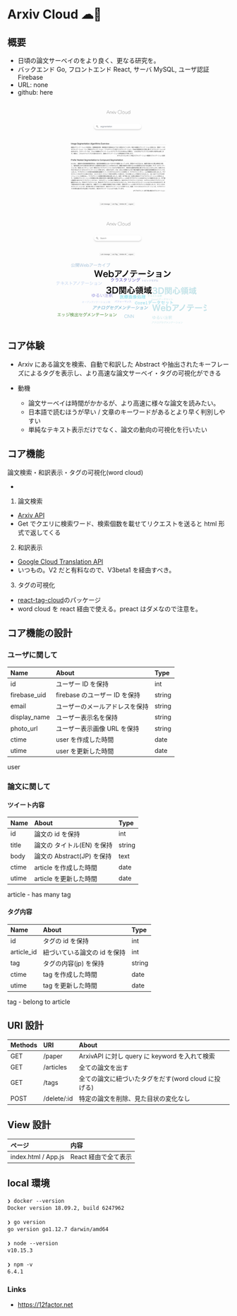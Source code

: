 # Arxiv Cloud ☁📄

## 概要

- 日頃の論文サーベイのをより良く、更なる研究を。
- バックエンド Go, フロントエンド React, サーバ MySQL, ユーザ認証 Firebase
- URL: none
- github: here

<div align="center">
<img src="normal.png" width="400">
<img src="tags.png" width="400">
</div>

## コア体験

- Arxiv にある論文を検索、自動で和訳した Abstract や抽出されたキーフレーズによるタグを表示し、より高速な論文サーベイ・タグの可視化ができる<br>

- 動機
  - 論文サーベイは時間がかかるが、より高速に様々な論文を読みたい。
  - 日本語で読むほうが早い / 文章のキーワードがあるとより早く判別しやすい
  - 単純なテキスト表示だけでなく、論文の動向の可視化を行いたい

## コア機能

論文検索・和訳表示・タグの可視化(word cloud)

-

1. 論文検索

- [Arxiv API](https://arxiv.org/help/api)
- Get でクエリに検索ワード、検索個数を載せてリクエストを送ると html 形式で返してくる

2. 和訳表示

- [Google Cloud Translation API](https://cloud.google.com/translate/pricing?hl=ja)
- いつもの。V2 だと有料なので、V3beta1 を経由すべき。

3. タグの可視化

- [react-tag-cloud](https://www.npmjs.com/package/react-tag-cloud])のパッケージ
- word cloud を react 経由で使える。preact はダメなので注意を。

## コア機能の設計

### ユーザに関して

| Name         | About                          | Type   |
| :----------- | :----------------------------- | :----- |
| id           | ユーザー ID を保持             | int    |
| firebase_uid | firebase のユーザー ID を保持  | string |
| email        | ユーザーのメールアドレスを保持 | string |
| display_name | ユーザー表示名を保持           | string |
| photo_url    | ユーザー表示画像 URL を保持    | string |
| ctime        | user を作成した時間            | date   |
| utime        | user を更新した時間            | date   |

user

### 論文に関して

#### ツイート内容

| Name  | About                      | Type   |
| :---- | :------------------------- | :----- |
| id    | 論文の id を保持           | int    |
| title | 論文の タイトル(EN) を保持 | string |
| body  | 論文の Abstract(JP) を保持 | text   |
| ctime | article を作成した時間     | date   |
| utime | article を更新した時間     | date   |

article - has many tag

#### タグ内容

| Name       | About                        | Type   |
| :--------- | :--------------------------- | :----- |
| id         | タグの id を保持             | int    |
| article_id | 紐づいている論文の id を保持 | int    |
| tag        | タグの内容(jp) を保持        | string |
| ctime      | tag を作成した時間           | date   |
| utime      | tag を更新した時間           | date   |

tag - belong to article

## URI 設計

| Methods | URI         | About                                               |
| :------ | :---------- | :-------------------------------------------------- |
| GET     | /paper      | ArxivAPI に対し query に keyword を入れて検索       |
| GET     | /articles   | 全ての論文を出す                                    |
| GET     | /tags       | 全ての論文に紐づいたタグをだす(word cloud に投げる) |
| POST    | /delete/:id | 特定の論文を削除、見た目状の変化なし                |

## View 設計

| ページ              | 内容                 |
| :------------------ | :------------------- |
| index.html / App.js | React 経由で全て表示 |

## local 環境

```
❯ docker --version
Docker version 18.09.2, build 6247962

❯ go version
go version go1.12.7 darwin/amd64

❯ node --version
v10.15.3

❯ npm -v
6.4.1
```

### Links

- https://12factor.net
